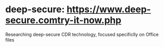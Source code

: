 # deep-secure: https://www.deep-secure.comtry-it-now.php 

Researching deep-secure CDR technology, focused specificlly on Office files

